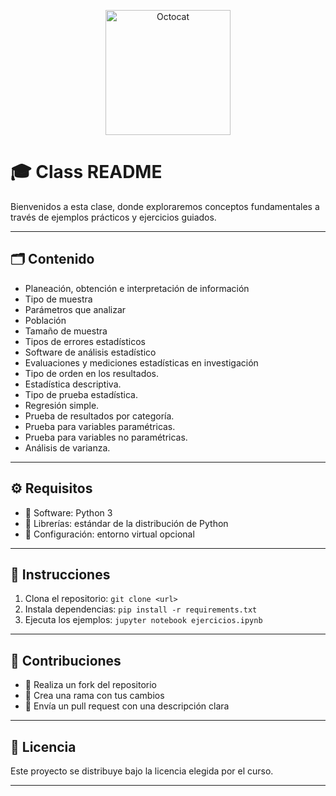 <p align="center">
  <img src="https://github.githubassets.com/images/modules/logos_page/Octocat.png" alt="Octocat" width="200"/>
</p>

# 🎓 Class README

Bienvenidos a esta clase, donde exploraremos conceptos fundamentales a través de ejemplos prácticos y ejercicios guiados.

---

## 🗂 Contenido
- Planeación, obtención e interpretación de información
- Tipo de muestra
- Parámetros que analizar
- Población
- Tamaño de muestra
- Tipos de errores estadísticos
- Software de análisis estadístico
- Evaluaciones y mediciones estadísticas en investigación
- Tipo de orden en los resultados.
- Estadística descriptiva.
- Tipo de prueba estadística.
- Regresión simple.
- Prueba de resultados por categoría.
- Prueba para variables paramétricas.
- Prueba para variables no paramétricas.
- Análisis de varianza.

---

## ⚙️ Requisitos
- 📌 Software: Python 3
- 📌 Librerías: estándar de la distribución de Python
- 📌 Configuración: entorno virtual opcional

---

## 🚀 Instrucciones
1. Clona el repositorio: `git clone <url>`
2. Instala dependencias: `pip install -r requirements.txt`
3. Ejecuta los ejemplos: `jupyter notebook ejercicios.ipynb`

---

## 🤝 Contribuciones
- 📌 Realiza un fork del repositorio
- 📌 Crea una rama con tus cambios
- 📌 Envía un pull request con una descripción clara

---

## 📜 Licencia
Este proyecto se distribuye bajo la licencia elegida por el curso.

---
